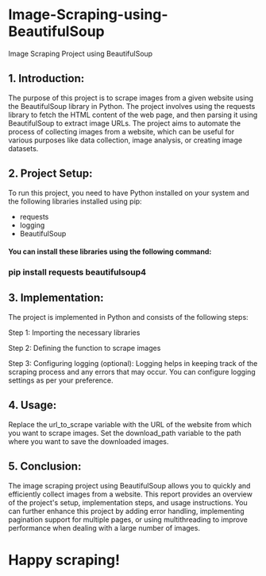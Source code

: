 # Image-Scraping-using-BeautifulSoup
Image Scraping Project using BeautifulSoup

## 1. Introduction:
The purpose of this project is to scrape images from a given website using the BeautifulSoup library in Python. The project involves using the requests library to fetch the HTML content of the web page, and then parsing it using BeautifulSoup to extract image URLs. The project aims to automate the process of collecting images from a website, which can be useful for various purposes like data collection, image analysis, or creating image datasets.

## 2. Project Setup:
To run this project, you need to have Python installed on your system and the following libraries installed using pip:

* requests
* logging
* BeautifulSoup

#### You can install these libraries using the following command:
### pip install requests beautifulsoup4

## 3. Implementation:
The project is implemented in Python and consists of the following steps:

Step 1: Importing the necessary libraries

Step 2: Defining the function to scrape images

Step 3: Configuring logging (optional):
Logging helps in keeping track of the scraping process and any errors that may occur. You can configure logging settings as per your preference.

## 4. Usage:

Replace the url_to_scrape variable with the URL of the website from which you want to scrape images.
Set the download_path variable to the path where you want to save the downloaded images.

## 5. Conclusion:
The image scraping project using BeautifulSoup allows you to quickly and efficiently collect images from a website. This report provides an overview of the project's setup, implementation steps, and usage instructions. You can further enhance this project by adding error handling, implementing pagination support for multiple pages, or using multithreading to improve performance when dealing with a large number of images. 

# Happy scraping!
